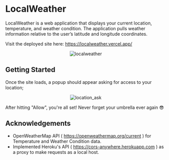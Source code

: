 # LocalWeather

LocalWeather is a web application that displays your current location, temperature, and weather condition. The application pulls weather information relative to the user’s latitude and longitude coordinates.

Visit the deployed site here: https://localweather.vercel.app/

<p align="center"><img src="https://i.imgur.com/pTD6117.png" alt="localweather"></p>

## Getting Started

Once the site loads, a popup should appear asking for access to your location;

<p align="center"><img src="https://i.imgur.com/I6tvJf8.png" alt="location_ask"></p>

After hitting "Allow", you're all set! Never forget your umbrella ever again 😎

## Acknowledgements

- OpenWeatherMap API ( https://openweathermap.org/current ) for Temperature and Weather Condition data.
- Implemented Heroku's API ( https://cors-anywhere.herokuapp.com ) as a proxy to make requests as a local host.